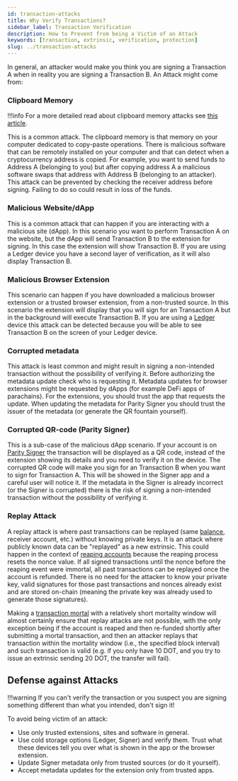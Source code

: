 ```yaml
---
id: transaction-attacks
title: Why Verify Transactions?
sidebar_label: Transaction Verification
description: How to Prevent from being a Victim of an Attack
keywords: [transaction, extrinsic, verification, protection]
slug: ../transaction-attacks
---
```


In general, an attacker would make you think you are signing a Transaction A when in reality you are
signing a Transaction B. An Attack might come from:

### Clipboard Memory

!!!info
For a more detailed read about clipboard memory attacks see
[this article](https://www.kaspersky.com/blog/cryptoshuffler-bitcoin-stealer/19976/).



This is a common attack. The clipboard memory is that memory on your computer dedicated to
copy-paste operations. There is malicious software that can be remotely installed on your computer
and that can detect when a cryptocurrency address is copied. For example, you want to send funds to
Address A (belonging to you) but after copying address A a malicious software swaps that address
with Address B (belonging to an attacker). This attack can be prevented by checking the receiver
address before signing. Failing to do so could result in loss of the funds.

### Malicious Website/dApp

This is a common attack that can happen if you are interacting with a malicious site (dApp). In this
scenario you want to perform Transaction A on the website, but the dApp will send Transaction B to
the extension for signing. In this case the extension will show Transaction B. If you are using a
Ledger device you have a second layer of verification, as it will also display Transaction B.

### Malicious Browser Extension

This scenario can happen if you have downloaded a malicious browser extension or a trusted browser
extension, from a non-trusted source. In this scenario the extension will display that you will sign
for an Transaction A but in the background will execute Transaction B. If you are using a
[Ledger](https://www.ledger.com/) device this attack can be detected because you will be able to see
Transaction B on the screen of your Ledger device.

### Corrupted metadata

This attack is least common and might result in signing a non-intended transaction without the
possibility of verifying it. Before authorizing the metadata update check who is requesting it.
Metadata updates for browser extensions might be requested by dApps (for example DeFi apps of
parachains). For the extensions, you should trust the app that requests the update. When updating
the metadata for Parity Signer you should trust the issuer of the metadata (or generate the QR
fountain yourself).

### Corrupted QR-code (Parity Signer)

This is a sub-case of the malicious dApp scenario. If your account is on
[Parity Signer](https://www.parity.io/technologies/signer/) the transaction will be displayed as a
QR code, instead of the extension showing its details and you need to verify it on the device. The
corrupted QR code will make you sign for an Transaction B when you want to sign for Transaction A.
This will be showed in the Signer app and a careful user will notice it. If the metadata in the
Signer is already incorrect (or the Signer is corrupted) there is the risk of signing a non-intended
transaction without the possibility of verifying it.

### Replay Attack

A replay attack is where past transactions can be replayed (same [balance](#balance-transfers),
receiver account, etc.) without knowing private keys. It is an attack where publicly known data can
be "replayed" as a new extrinsic. This could happen in the context of
[reaping accounts](../learn/learn-accounts.md#existential-deposit-and-reaping) because the reaping
process resets the nonce value. If all signed transactions until the nonce before the reaping event
were immortal, all past transactions can be replayed once the account is refunded. There is no need
for the attacker to know your private key, valid signatures for those past transactions and nonces
already exist and are stored on-chain (meaning the private key was already used to generate those
signatures).

Making a [transaction mortal](../learn/learn-transactions.md#mortal-and-immortal-extrinsics) with a
relatively short mortality window will almost certainly ensure that replay attacks are not possible,
with the only exception being if the account is reaped and then re-funded shortly after submitting a
mortal transaction, and then an attacker replays that transaction within the mortality window (i.e.,
the specified block interval) and such transaction is valid (e.g. if you only have 10 DOT, and you
try to issue an extrinsic sending 20 DOT, the transfer will fail).

## Defense against Attacks

!!!warning
If you can't verify the transaction or you suspect you are signing something different than what you
intended, don't sign it!



To avoid being victim of an attack:

- Use only trusted extensions, sites and software in general.
- Use cold storage options (Ledger, Signer) and verify them. Trust what these devices tell you over
  what is shown in the app or the browser extension.
- Update Signer metadata only from trusted sources (or do it yourself).
- Accept metadata updates for the extension only from trusted apps.
